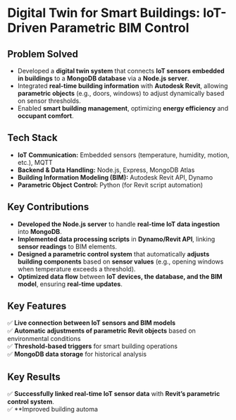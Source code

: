 # Digital Twin for Smart Buildings: IoT-Driven Parametric BIM Control

## Problem Solved  
- Developed a **digital twin system** that connects **IoT sensors embedded in buildings** to a **MongoDB database** via a **Node.js server**.  
- Integrated **real-time building information** with **Autodesk Revit**, allowing **parametric objects** (e.g., doors, windows) to adjust dynamically based on sensor thresholds.  
- Enabled **smart building management**, optimizing **energy efficiency** and **occupant comfort**.  

## Tech Stack  
- **IoT Communication:** Embedded sensors (temperature, humidity, motion, etc.), MQTT  
- **Backend & Data Handling:** Node.js, Express, MongoDB Atlas  
- **Building Information Modeling (BIM):** Autodesk Revit API, Dynamo  
- **Parametric Object Control:** Python (for Revit script automation)  

## Key Contributions  
- **Developed the Node.js server** to handle **real-time IoT data ingestion** into **MongoDB**.  
- **Implemented data processing scripts** in **Dynamo/Revit API**, linking **sensor readings** to BIM elements.  
- **Designed a parametric control system** that automatically **adjusts building components** based on **sensor values** (e.g., opening windows when temperature exceeds a threshold).  
- **Optimized data flow** between **IoT devices, the database, and the BIM model**, ensuring **real-time updates**.  

## Key Features  
✅ **Live connection between IoT sensors and BIM models**  
✅ **Automatic adjustments of parametric Revit objects** based on environmental conditions  
✅ **Threshold-based triggers** for smart building operations  
✅ **MongoDB data storage** for historical analysis  

## Key Results  
✅ **Successfully linked real-time IoT sensor data** with **Revit’s parametric control system**.  
✅ **Improved building automa
